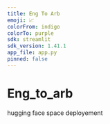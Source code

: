 ```yaml
---
title: Eng To Arb
emoji: 📈
colorFrom: indigo
colorTo: purple
sdk: streamlit
sdk_version: 1.41.1
app_file: app.py
pinned: false
---
```


# Eng_to_arb
hugging face space deployement
